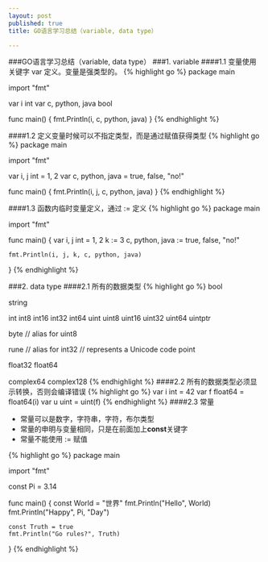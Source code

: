 ```yaml
---
layout: post
published: true
title: GO语言学习总结（variable, data type）

---
```

###GO语言学习总结（variable, data type）
###1. variable
####1.1 变量使用关键字 var 定义。变量是强类型的。
{% highlight go %}
package main

import "fmt"

var i int
var c, python, java bool

func main() {
    fmt.Println(i, c, python, java)
}
{% endhighlight %}

####1.2 定义变量时候可以不指定类型，而是通过赋值获得类型
{% highlight go %}
package main

import "fmt"

var i, j int = 1, 2
var c, python, java = true, false, "no!"

func main() {
    fmt.Println(i, j, c, python, java)
}
{% endhighlight %}

####1.3 函数内临时变量定义，通过 := 定义
{% highlight go %}
package main

import "fmt"

func main() {
    var i, j int = 1, 2
    k := 3
    c, python, java := true, false, "no!"
        
    fmt.Println(i, j, k, c, python, java)
}
{% endhighlight %}

###2. data type
####2.1 所有的数据类型
{% highlight go %}
bool

string

int  int8  int16  int32  int64
uint uint8 uint16 uint32 uint64 uintptr

byte // alias for uint8

rune // alias for int32
     // represents a Unicode code point

float32 float64

complex64 complex128
{% endhighlight %}
####2.2 所有的数据类型必须显示转换，否则会编译错误
{% highlight go %}
var i int = 42
var f float64 = float64(i)
var u uint = uint(f)
{% endhighlight %}
####2.3 常量

- 常量可以是数字，字符串，字符，布尔类型
- 常量的申明与变量相同，只是在前面加上**const**关键字
- 常量不能使用 := 赋值

{% highlight go %}
package main

import "fmt"

const Pi = 3.14

func main() {
    const World = "世界"
    fmt.Println("Hello", World)
    fmt.Println("Happy", Pi, "Day")

    const Truth = true
    fmt.Println("Go rules?", Truth)
}
{% endhighlight %}


